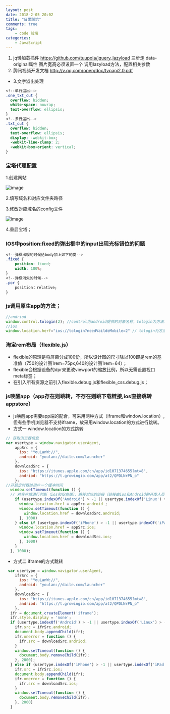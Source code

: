 ```yaml
---
layout: post
date: 2018-2-05 20:02
title: "日常踩坑"
comments: true
tags: 
	- code 前端
categories:
	- JavaScript
---
```

1. jq懒加载插件  https://github.com/tuupola/jquery_lazyload 
 三步走 data-original属性 图片宽高必须设置一个 调用lazyload方法，配置相关参数
2. 腾讯视频开发文档 http://v.qq.com/open/doc/tvpapi2.0.pdf
+ 3.文字溢出处理
```css
<!--单行溢出-->
.one_txt_cut {
  overflow: hidden;
  white-space: nowrap;
  text-overflow: ellipsis;
}
<!--多行溢出-->
.txt_cut {
  overflow: hidden;
  text-overflow: ellipsis;
  display: -webkit-box;
  -webkit-line-clamp: 2;
  -webkit-box-orient: vertical;
}
```
### 宝塔代理配置
1.创建网站

![image](/assets/img/js/bt-1.png)

2.填写域名和对应文件夹路径

3.修改对应域名的config文件

![image](/assets/img/js/bt-3.png)

4.重启宝塔；

### IOS中position:fixed的弹出框中的input出现光标错位的问题
```css
<!--弹框出现的时候给body加上如下的类-->
.fixed {
    position: fixed;
    width: 100%;
}
<!--弹框消失的时候-->
.por {
    position：relative;
}
```
### js调用原生app的方法；
```js
//andriod
window.control.tologin(2); //control为android提供的对象名称，tologin为方法名，2为参数；
//ios
window.location.herf="ios://tologin?needVaildeMobile=2" // tologin为方法名，needVaildeMobile为参数名，2为参数值;
```
### 淘宝rem布局（flexible.js）
+ flexible的原理是将屏幕分成100份，所以设计图的尺寸除以100即是rem的基准值（750的设计图1rem=75px,640的设计图1rem=64）；
+ flexible会根据设备的dpr来更改viewport的缩放比例，所以无需设置视口meta标签；
+ 在引入所有资源之前引入flexible.debug.js和flexible_css.debug.js；
### js唤醒app（app存在则跳转，不存在则跳下载链接,ios直接跳转appstore）
+ js唤醒app需要app端的配合，可采用两种方式（iframe和window.location）,但有些手机浏览器不支持iframe，故采用window.location的方式进行跳转。
+ 方式一 window.location的方式跳转
```js
// 获取浏览器信息
var usertype = window.navigator.userAgent,
    appSrc = {
      ios: "YouLanW://",
      android: "youlan://daile.com/launcher"
    },
    downloadSrc = {
      ios: "https://itunes.apple.com/cn/app/id1071374655?mt=8",
      andriod: "https://t.growingio.com/app/at2/QPDLNrPN_o"
    };
//开启定时器给用户一个缓冲时间
  window.setTimeout(function () {
  // 对客户端进行判断（ios和安卓端），跳转对应的链接（链接由ios和Android的开发人员提供），如果手机上存在app就会跳转，不存在就会跳转对应链接
    if (usertype.indexOf('Android') > -1 || usertype.indexOf('Linux') > -1) {
      window.location.href = appSrc.android ;
      window.setTimeout(function () {
        window.location.href = downloadSrc.android;
      }, 1000)
    } else if (usertype.indexOf('iPhone') > -1 || usertype.indexOf('iPad') > -1) {
      window.location.href = appSrc.ios;
      window.setTimeout(function () {
        window.location.href = downloadSrc.ios;
      }, 1000)
    }
  }, 1000);
```
+ 方式二 iframe的方式跳转
```js
 var usertype = window.navigator.userAgent,
    ifrSrc = {
      ios: "YouLanW://",
      android: "youlan://daile.com/launcher"
    },
    downloadSrc = {
      ios: "https://itunes.apple.com/cn/app/id1071374655?mt=8",
      andriod: "https://t.growingio.com/app/at2/QPDLNrPN_o"
    },
  ifr = document.createElement('iframe');
  ifr.style.display = 'none';
  if (usertype.indexOf('Android') > -1 || usertype.indexOf('Linux') > -1) {
    ifr.src = ifrSrc.android;
    document.body.appendChild(ifr);
    ifr.onerror = function () {
      ifr.src = downloadSrc.andriod;
    }
    window.setTimeout(function () {
      document.body.removeChild(ifr);
    }, 2000);
  } else if (usertype.indexOf('iPhone') > -1 || usertype.indexOf('iPad') > -1) {
    ifr.src = ifrSrc.ios;
    document.body.appendChild(ifr);
    ifr.onerror = function () {
      ifr.src = downloadSrc.ios;
    }
    window.setTimeout(function () {
      document.body.removeChild(ifr);
    }, 2000)
  }

```




